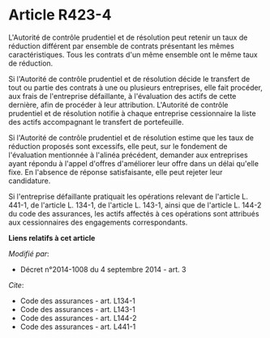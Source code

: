 # Article R423-4

L'Autorité de contrôle prudentiel et de résolution peut retenir un taux de réduction différent par ensemble de contrats
présentant les mêmes caractéristiques. Tous les contrats d'un même ensemble ont le même taux de réduction. 

Si l'Autorité de contrôle prudentiel et de résolution décide le transfert de tout ou partie des contrats à une ou plusieurs
entreprises, elle fait procéder, aux frais de l'entreprise défaillante, à l'évaluation des actifs de cette dernière, afin de
procéder à leur attribution. L'Autorité de contrôle prudentiel et de résolution notifie à chaque entreprise cessionnaire la
liste des actifs accompagnant le transfert de portefeuille. 

Si l'Autorité de contrôle prudentiel et de résolution estime que les taux de réduction proposés sont excessifs, elle peut,
sur le fondement de l'évaluation mentionnée à l'alinéa précédent, demander aux entreprises ayant répondu à l'appel d'offres
d'améliorer leur offre dans un délai qu'elle fixe. En l'absence de réponse satisfaisante, elle peut rejeter leur
candidature. 

Si l'entreprise défaillante pratiquait les opérations relevant de l'article L. 441-1, de l'article L. 134-1, de l'article L.
143-1, ainsi que de l'article L. 144-2 du code des assurances, les actifs affectés à ces opérations sont attribués aux
cessionnaires des engagements correspondants.

**Liens relatifs à cet article**

_Modifié par_:

  - Décret n°2014-1008 du 4 septembre 2014 - art. 3

_Cite_:

  - Code des assurances - art. L134-1
  - Code des assurances - art. L143-1
  - Code des assurances - art. L144-2
  - Code des assurances - art. L441-1
